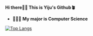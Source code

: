 **Hi there👋🏻 This is Yiju's Github🪴**
- 👩🏻‍💻 **My major is Computer Science**

[![Top Langs](https://github-readme-stats.vercel.app/api/top-langs/?username=20Yiju&layout=compact)](https://github.com/20Yiju/github-readme-stats)
